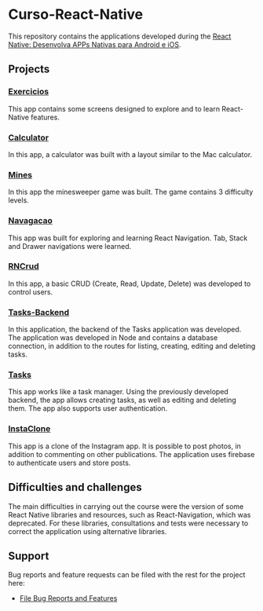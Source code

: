 # Curso-React-Native

This repository contains the applications developed during the [React Native: Desenvolva APPs Nativas para Android e iOS](https://www.udemy.com/share/101Waw3@4nvIdK00ERst0lZE-8yo-BLOMZ_mz4DFHVvKP0lL1zBBMIgxMbeDP-kmEJmd5W-J/).

## Projects

### [Exercicios](https://github.com/BordignonMD/Curso-React-Native/tree/master/exercicios)

This app contains some screens designed to explore and to learn React-Native features.

### [Calculator](https://github.com/BordignonMD/Curso-React-Native/tree/master/calculator)

In this app, a calculator was built with a layout similar to the Mac calculator.

### [Mines](https://github.com/BordignonMD/Curso-React-Native/tree/master/mines)

In this app the minesweeper game was built. The game contains 3 difficulty levels.

### [Navagacao](https://github.com/BordignonMD/Curso-React-Native/tree/master/navegacao)

This app was built for exploring and learning React Navigation. Tab, Stack and Drawer navigations were learned.

### [RNCrud](https://github.com/BordignonMD/Curso-React-Native/tree/master/rncrud)

In this app, a basic CRUD (Create, Read, Update, Delete) was developed to control users.

### [Tasks-Backend](https://github.com/BordignonMD/Curso-React-Native/tree/master/tasks-backend)

In this application, the backend of the Tasks application was developed. The application was developed in Node and contains a database connection, in addition to the routes for listing, creating, editing and deleting tasks.

### [Tasks](https://github.com/BordignonMD/Curso-React-Native/tree/master/tasks)

This app works like a task manager. Using the previously developed backend, the app allows creating tasks, as well as editing and deleting them. The app also supports user authentication.

### [InstaClone](https://github.com/BordignonMD/Curso-React-Native/tree/master/instaclone)

This app is a clone of the Instagram app. It is possible to post photos, in addition to commenting on other publications. The application uses firebase to authenticate users and store posts.

## Difficulties and challenges

The main difficulties in carrying out the course were the version of some React Native libraries and resources, such as React-Navigation, which was deprecated.
For these libraries, consultations and tests were necessary to correct the application using alternative libraries.

## Support

Bug reports and feature requests can be filed with the rest for the project here:

  * [File Bug Reports and Features](https://github.com/BordignonMD/Curso-React-Native/issues)
